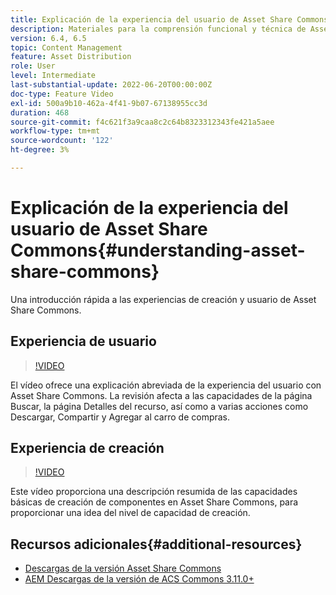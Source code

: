 ```yaml
---
title: Explicación de la experiencia del usuario de Asset Share Commons
description: Materiales para la comprensión funcional y técnica de Assets Share Commons
version: 6.4, 6.5
topic: Content Management
feature: Asset Distribution
role: User
level: Intermediate
last-substantial-update: 2022-06-20T00:00:00Z
doc-type: Feature Video
exl-id: 500a9b10-462a-4f41-9b07-67138955cc3d
duration: 468
source-git-commit: f4c621f3a9caa8c2c64b8323312343fe421a5aee
workflow-type: tm+mt
source-wordcount: '122'
ht-degree: 3%

---
```


# Explicación de la experiencia del usuario de Asset Share Commons{#understanding-asset-share-commons}

Una introducción rápida a las experiencias de creación y usuario de Asset Share Commons.

## Experiencia de usuario

>[!VIDEO](https://video.tv.adobe.com/v/20497?quality=12&learn=on)

El vídeo ofrece una explicación abreviada de la experiencia del usuario con Asset Share Commons. La revisión afecta a las capacidades de la página Buscar, la página Detalles del recurso, así como a varias acciones como Descargar, Compartir y Agregar al carro de compras.

## Experiencia de creación

>[!VIDEO](https://video.tv.adobe.com/v/20498?quality=12&learn=on)

Este vídeo proporciona una descripción resumida de las capacidades básicas de creación de componentes en Asset Share Commons, para proporcionar una idea del nivel de capacidad de creación.

## Recursos adicionales{#additional-resources}

* [Descargas de la versión Asset Share Commons](https://github.com/Adobe-Marketing-Cloud/asset-share-commons/releases)
* [AEM Descargas de la versión de ACS Commons 3.11.0+](https://github.com/Adobe-Consulting-Services/acs-aem-commons/releases)
